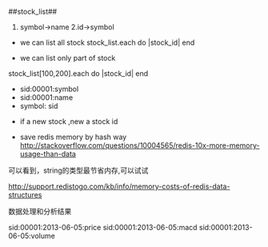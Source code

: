 ##stock_list##

1. symbol->name
2.id->symbol

* we can list all stock
stock_list.each do |stock_id|
end

* we can list only part of stock

stock_list[100,200].each do |stock_id|
end

- sid:00001:symbol
- sid:00001:name
- symbol: sid


* if a new stock ,new a stock id


* save redis memory by hash way
http://stackoverflow.com/questions/10004565/redis-10x-more-memory-usage-than-data

可以看到，string的类型最节省内存,可以试试

http://support.redistogo.com/kb/info/memory-costs-of-redis-data-structures



数据处理和分析结果

sid:00001:2013-06-05:price 
sid:00001:2013-06-05:macd
sid:00001:2013-06-05:volume
